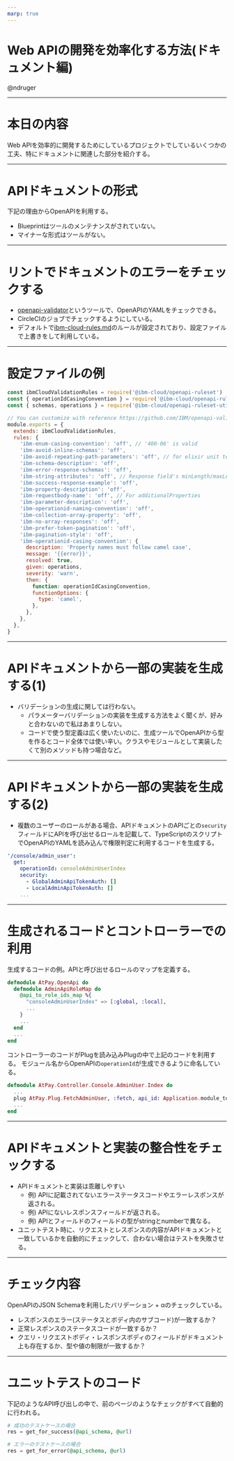 ```yaml
---
marp: true
---
```


# Web APIの開発を効率化する方法(ドキュメント編)

@ndruger

---

# 本日の内容

Web APIを効率的に開発するためにしているプロジェクトでしているいくつかの工夫、特にドキュメントに関連した部分を紹介する。

---

# APIドキュメントの形式

下記の理由からOpenAPIを利用する。

- Blueprintはツールのメンテナンスがされていない。
- マイナーな形式はツールがない。

---

# リントでドキュメントのエラーをチェックする

- [openapi-validator](https://github.com/IBM/openapi-validator)というツールで、OpenAPIのYAMLをチェックできる。
- CircleCIのジョブでチェックするようにしている。
- デフォルトで[ibm-cloud-rules.md](https://github.com/IBM/openapi-validator/blob/main/docs/ibm-cloud-rules.md)のルールが設定されており、設定ファイルで上書きをして利用している。

---

# 設定ファイルの例

```js
const ibmCloudValidationRules = require('@ibm-cloud/openapi-ruleset')
const { operationIdCasingConvention } = require('@ibm-cloud/openapi-ruleset/src/functions')
const { schemas, operations } = require('@ibm-cloud/openapi-ruleset-utilities/src/collections')

// You can customize with reference https://github.com/IBM/openapi-validator/tree/main/packages/ruleset
module.exports = {
  extends: ibmCloudValidationRules,
  rules: {
    'ibm-enum-casing-convention': 'off', // '400-06' is valid
    'ibm-avoid-inline-schemas': 'off',
    'ibm-avoid-repeating-path-parameters': 'off', // for elixir unit test util doesn't support this
    'ibm-schema-description': 'off',
    'ibm-error-response-schemas': 'off',
    'ibm-string-attributes': 'off', // Response field's minLength/maxLength/pattern is optional
    'ibm-success-response-example': 'off',
    'ibm-property-description': 'off',
    'ibm-requestbody-name': 'off', // For additionalProperties
    'ibm-parameter-description': 'off',
    'ibm-operationid-naming-convention': 'off',
    'ibm-collection-array-property': 'off',
    'ibm-no-array-responses': 'off',
    'ibm-prefer-token-pagination': 'off',
    'ibm-pagination-style': 'off',
    'ibm-operationid-casing-convention': {
      description: 'Property names must follow camel case',
      message: '{{error}}',
      resolved: true,
      given: operations,
      severity: 'warn',
      then: {
        function: operationIdCasingConvention,
        functionOptions: {
          type: 'camel',
        },
      },
    },
  },
}
```

---

# APIドキュメントから一部の実装を生成する(1)

- バリデーションの生成に関しては行わない。
  - パラメーターバリデーションの実装を生成する方法をよく聞くが、好みと合わないので私はあまりしない。
  - コードで使う型定義は広く使いたいのに、生成ツールでOpenAPIから型を作るとコード全体では使い辛い。クラスやモジュールとして実装したくて別のメソッドも持つ場合など。

---


# APIドキュメントから一部の実装を生成する(2)

- 複数のユーザーのロールがある場合、APIドキュメントのAPIごとの`security`フィールドにAPIを呼び出せるロールを記載して、TypeScriptのスクリプトでOpenAPIのYAMLを読み込んで権限判定に利用するコードを生成する。

```yaml
'/console/admin_user':
  get:
    operationId: consoleAdminUserIndex
    security:
      - GlobalAdminApiTokenAuth: []
      - LocalAdminApiTokenAuth: []
    ...
```

---

# 生成されるコードとコントローラーでの利用

生成するコードの例。APIと呼び出せるロールのマップを定義する。
```elixir
defmodule AtPay.OpenApi do
  defmodule AdminApiRoleMap do
    @api_to_role_ids_map %{
      "consoleAdminUserIndex" => [:global, :local],
      ...
    }
    ...
  end
  ...
end
```

コントローラーのコードがPlugを読み込みPlugの中で上記のコードを利用する。
モジュール名からOpenAPIの`operationId`が生成できるように命名している。
```elixir
defmodule AtPay.Controller.Console.AdminUser.Index do
  ...
  plug AtPay.Plug.FetchAdminUser, :fetch, api_id: Application.module_to_api_id(__MODULE__)
  ...
end
```

---

# APIドキュメントと実装の整合性をチェックする

- APIドキュメントと実装は乖離しやすい
  - 例) APIに記載されてないエラーステータスコードやエラーレスポンスが返される。
  - 例) APIにないレスポンスフィールドが返される。
  - 例) APIとフィールドのフィールドの型がstringとnumberで異なる。
- ユニットテスト時に、リクエストとレスポンスの内容がAPIドキュメントと一致しているかを自動的にチェックして、合わない場合はテストを失敗させる。

---

# チェック内容

OpenAPIのJSON Schemaを利用したバリデーション + αのチェックしている。

- レスポンスのエラー(ステータスとボディ内のサブコード)が一致するか？
- 正常レスポンスのステータスコードが一致するか？
- クエリ・リクエストボディ・レスポンスボディのフィールドがドキュメント上も存在するか、型や値の制限が一致するか？

---

# ユニットテストのコード

下記のようなAPI呼び出しの中で、前のページのようなチェックがすべて自動的に行われる。
```elixir
# 成功のテストケースの場合
res = get_for_success(@api_schema, @url)

# エラーのテストケースの場合
res = get_for_error(@api_schema, @url)
```
